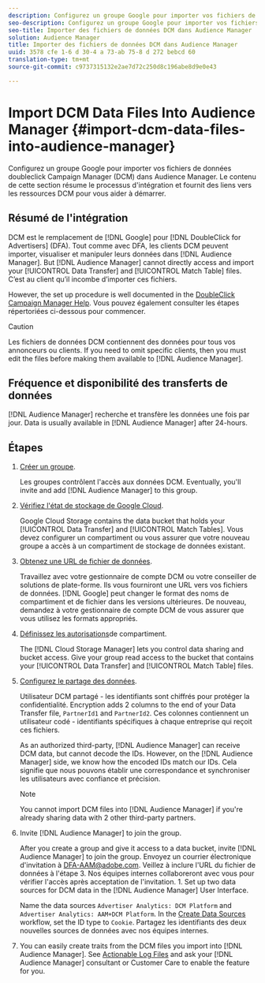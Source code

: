 ```yaml
---
description: Configurez un groupe Google pour importer vos fichiers de données doubleclick Campaign Manager (DCM) dans Audience Manager. Le contenu de cette section résume le processus d'intégration et fournit des liens vers les ressources DCM pour vous aider à démarrer.
seo-description: Configurez un groupe Google pour importer vos fichiers de données doubleclick Campaign Manager (DCM) dans Audience Manager. Le contenu de cette section résume le processus d'intégration et fournit des liens vers les ressources DCM pour vous aider à démarrer.
seo-title: Importer des fichiers de données DCM dans Audience Manager
solution: Audience Manager
title: Importer des fichiers de données DCM dans Audience Manager
uuid: 3578 cfe 1-6 d 30-4 a 73-ab 75-8 d 272 bebcd 60
translation-type: tm+mt
source-git-commit: c9737315132e2ae7d72c250d8c196abe8d9e0e43

---
```



# Import DCM Data Files Into Audience Manager {#import-dcm-data-files-into-audience-manager}

Configurez un groupe Google pour importer vos fichiers de données doubleclick Campaign Manager (DCM) dans Audience Manager. Le contenu de cette section résume le processus d&#39;intégration et fournit des liens vers les ressources DCM pour vous aider à démarrer.

## Résumé de l&#39;intégration

DCM est le remplacement de [!DNL Google] pour [!DNL DoubleClick for Advertisers] (DFA). Tout comme avec DFA, les clients DCM peuvent importer, visualiser et manipuler leurs données dans [!DNL Audience Manager]. But [!DNL Audience Manager] cannot directly access and import your [!UICONTROL Data Transfer] and [!UICONTROL Match Table] files. C’est au client qu’il incombe d’importer ces fichiers.

However, the set up procedure is well documented in the [DoubleClick Campaign Manager Help](https://support.google.com/dcm/partner/answer/2941575?hl=en&ref_topic=6107456). Vous pouvez également consulter les étapes répertoriées ci-dessous pour commencer.

>[!CAUTION]
>
>Les fichiers de données DCM contiennent des données pour tous vos annonceurs ou clients. If you need to omit specific clients, then you must edit the files before making them available to [!DNL Audience Manager].

## Fréquence et disponibilité des transferts de données

[!DNL Audience Manager] recherche et transfère les données une fois par jour. Data is usually available in [!DNL Audience Manager] after 24-hours.

## Étapes

1. [Créer un groupe](https://support.google.com/dcm/partner/answer/3370419?hl=en&ref_topic=6107456).

   Les groupes contrôlent l&#39;accès aux données DCM. Eventually, you&#39;ll invite and add [!DNL Audience Manager] to this group.

1. [Vérifiez l&#39;état de stockage de Google Cloud](https://support.google.com/dcm/partner/answer/3370481?hl=en&ref_topic=6107456).

   Google Cloud Storage contains the data bucket that holds your [!UICONTROL Data Transfer] and [!UICONTROL Match Tables]. Vous devez configurer un compartiment ou vous assurer que votre nouveau groupe a accès à un compartiment de stockage de données existant.

1. [Obtenez une URL de fichier de données](https://support.google.com/dcm/partner/answer/3370482?hl=en&ref_topic=6107456).

   Travaillez avec votre gestionnaire de compte DCM ou votre conseiller de solutions de plate-forme. Ils vous fourniront une URL vers vos fichiers de données. [!DNL Google] peut changer le format des noms de compartiment et de fichier dans les versions ultérieures. De nouveau, demandez à votre gestionnaire de compte DCM de vous assurer que vous utilisez les formats appropriés.

1. [Définissez les autorisations](https://cloud.google.com/storage/docs/cloud-console?csw=1#_bucketpermission)de compartiment.

   The [!DNL Cloud Storage Manager] lets you control data sharing and bucket access. Give your group read access to the bucket that contains your [!UICONTROL Data Transfer] and [!UICONTROL Match Table] files.

1. [Configurez le partage des données](https://support.google.com/dcm/partner/answer/6206106?hl=en).

   Utilisateur DCM partagé - les identifiants sont chiffrés pour protéger la confidentialité. Encryption adds 2 columns to the end of your Data Transfer file, `PartnerId1` and `PartnerId2`. Ces colonnes contiennent un utilisateur codé - identifiants spécifiques à chaque entreprise qui reçoit ces fichiers.

   As an authorized third-party, [!DNL Audience Manager] can receive DCM data, but cannot decode the IDs. However, on the [!DNL Audience Manager] side, we know how the encoded IDs match our IDs. Cela signifie que nous pouvons établir une correspondance et synchroniser les utilisateurs avec confiance et précision.

   >[!NOTE]
   >You cannot import DCM files into [!DNL Audience Manager] if you&#39;re already sharing data with 2 other third-party partners.

1. Invite [!DNL Audience Manager] to join the group.

   After you create a group and give it access to a data bucket, invite [!DNL Audience Manager] to join the group. Envoyez un courrier électronique d&#39;invitation à DFA-AAM@adobe.com. Veillez à inclure l&#39;URL du fichier de données à l&#39;étape 3. Nos équipes internes collaboreront avec vous pour vérifier l&#39;accès après acceptation de l&#39;invitation. 1. Set up two data sources for DCM data in the [!DNL Audience Manager] User Interface.

   Name the data sources `Advertiser Analytics: DCM Platform` and `Advertiser Analytics: AAM+DCM Platform`. In the [Create Data Sources](../../../features/manage-datasources.md#create-data-source) workflow, set the ID type to `Cookie`. Partagez les identifiants des deux nouvelles sources de données avec nos équipes internes.

1. You can easily create traits from the DCM files you import into [!DNL Audience Manager]. See [Actionable Log Files](../../../integration/media-data-integration/actionable-log-files.md) and ask your [!DNL Audience Manager] consultant or Customer Care to enable the feature for you.
